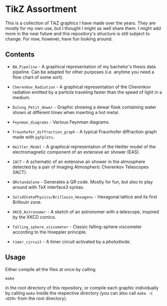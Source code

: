 # TikZ Assortment

This is a collection of TikZ graphics I have made over the years. They are mostly for my own use,
but I thought I might as well share them. I might add more in the near future and this repository's 
structure is still subject to change. For now, however, have fun looking around.

## Contents

* `BA_Pipeline` - A graphical representation of my bachelor's thesis data pipeline. Can be adapted for other purposes (i.e. anytime you need a flow chart of some sort).

* `Cherenkov_Radiation` - A graphical representation of the Cherenkov radiation emitted by a particle traveling faster than the speed of light in a medium.

* `Dulong_Petit_dewar` - Graphic showing a dewar flask containing water shown at different times when inserting a hot metal.

* `Feynman_diagrams` - Various Feynman diagrams.

* `Fraunhofer_diffraction_graph` - A typical Fraunhofer diffraction graph made with `pgfplots`.

* `Heitler_Model` - A graphical representation of the Heitler model of the electromagnetic component of an extensive air shower (EAS).

* `IACT` - A schematic of an extensive air shower in the atmosphere detected by a pair of Imaging Atmospheric Cherenkov Telescopes (IACT).

* `QRstandalone` - Generates a QR code. Mostly for fun, but also to play around with TeX interface3 syntax.

* `SolidStatePhysics/Brillouin_Hexagons` - Hexagonal lattice and its first Brillouin zone.

* `XKCD_Astronomer` - A sketch of an astronomer with a telescope, inspired by the XKCD comics.

* `falling_sphere_viscometer` - Classic falling-sphere viscometer according to the Hoeppler principle.

* `timer_circuit` - A timer circuit activated by a photodiode.

## Usage

Either compile all the files at once by calling
```
make
```
in the root directory of this repository, or compile each graphic individually by calling `make` inside the respective directory (you can also call `make -C <DIR>` from the root directory).
